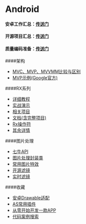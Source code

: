 # Android

#### 安卓工作汇总：[传送门](https://github.com/android-cn/android-jobs)

#### 开源项目汇总：[传送门](https://github.com/Trinea/android-open-project)

#### 质量编码准备：[传送门](https://github.com/jiang111/awesome-android-tips)

####架构
* [MVC、MVP、MVVMM比较与区别](http://www.cnblogs.com/JustRun1983/p/3727560.html)
* [MVP示例(Google官方)](https://github.com/googlesamples/android-architecture)



####RX系列 
* [详细教程](https://github.com/lzyzsd/Awesome-RxJava)
* [实战演示](http://www.jianshu.com/p/64aa976a46be)
* [相关项目](https://github.com/vihuela/Lay-s)
* [文档(含完整项目)](https://github.com/mcxiaoke/RxDocs)
* [Rx操作符](https://github.com/jiang111/RxJavaApp)
* [其余详情](https://www.zhihu.com/question/35511144)

####图片处理
* [七牛API](https://github.com/lingochamp/QiniuImageLoader) 
* [图片处理封装类](http://blog.csdn.net/wiker_yong/article/details/17231087)
* [常用图片特效](http://www.eoeandroid.com/forum.php?mod=viewthread&tid=170526&extra=page%3D1&page=1)
* [开源滤镜](https://github.com/daizhenjun/ImageFilterForAndroid)
* [实时滤镜](http://www.eoeandroid.com/thread-171528-1-1.html)
 


####收藏
* [安卓Drawable适配](http://blog.csdn.net/wrg_20100512/article/details/51295317)
* [AS常用插件](https://github.com/jiang111/awesome-androidstudio-plugins)
* [从零开始开发一款APP](http://www.jianshu.com/p/a58d15ef5c8b)
* [代码案例搜索](http://www.codota.com/)
